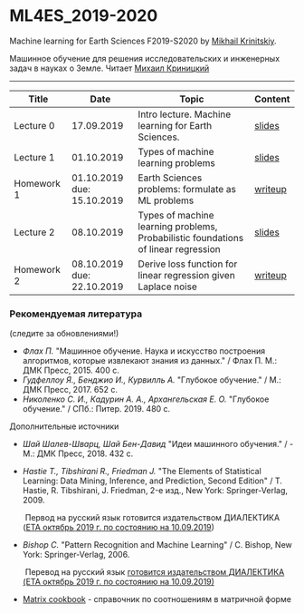 # ML4ES_2019-2020
Machine learning for Earth Sciences F2019-S2020 by [Mikhail Krinitskiy](https://sail.ocean.ru/viewuser.php?user=krinitsky). 

Машинное обучение для решения исследовательских и инженерных задач в науках о Земле. Читает [Михаил Криницкий](https://sail.ocean.ru/viewuser.php?user=krinitsky)

-------

| Title      | Date                            | Topic                                                        | Content                                                      |
| ---------- | ------------------------------- | ------------------------------------------------------------ | ------------------------------------------------------------ |
| Lecture 0  | 17.09.2019                      | Intro lecture. Machine learning for Earth Sciences.          | [slides](https://github.com/MKrinitskiy/ML4ES_2019-2020/blob/master/Lect0/Lect0.pdf) |
| Lecture 1  | 01.10.2019                      | Types of machine learning problems                           | [slides](https://github.com/MKrinitskiy/ML4ES_2019-2020/blob/master/Lect01/Lect01.pdf) |
| Homework 1 | 01.10.2019<br />due: 15.10.2019 | Earth Sciences problems: formulate as ML problems            | [writeup](https://github.com/MKrinitskiy/ML4ES_2019-2020/blob/master/HW01/HW01.md) |
| Lecture 2  | 08.10.2019                      | Types of machine learning problems, <br />Probabilistic foundations of linear regression | [slides](https://github.com/MKrinitskiy/ML4ES_2019-2020/blob/master/Lect02/Lect02.pdf) |
| Homework 2 | 08.10.2019<br />due: 22.10.2019 | Derive loss function for linear regression given Laplace noise | [writeup](https://github.com/MKrinitskiy/ML4ES_2019-2020/blob/master/HW02/HW02_writeup.pdf) |



### Рекомендуемая литература

(следите за обновлениями!)

- *Флах П.* "Машинное обучение. Наука и искусство построения алгоритмов, которые
  извлекают знания из данных." / Флах П. М.: ДМК Пресс, 2015. 400 c.
- *Гудфеллоу Я., Бенджио И., Курвилль А.* "Глубокое обучение." / М.: ДМК Пресс, 2017. 652 c.
- *Николенко С. И., Кадурин А. А., Архангельская Е. О.* "Глубокое обучение." / СПб.: Питер. 2019. 480 с.

Дополнительные источники

- *Шай Шалев-Шварц, Шай Бен-Давид* "Идеи машинного обучения." / - М.: ДМК Пресс, 2018. 432 c.

- *Hastie T., Tibshirani R., Friedman J.* "The Elements of Statistical Learning: Data Mining, Inference, and Prediction, Second Edition" / T. Hastie, R. Tibshirani, J. Friedman, 2-е изд., New York: Springer-Verlag, 2009.

  ​	Первод на русский язык готовится издательством ДИАЛЕКТИКА ([ETA октябрь 2019 г. по состоянию на 10.09.2019](https://shtonda.blogspot.com/2017/11/elements-statistical-learning-hastie.html))

- *Bishop C.* "Pattern Recognition and Machine Learning" / C. Bishop, New York: Springer-Verlag, 2006.

  ​	Перевод на русский язык [готовится издательством ДИАЛЕКТИКА (ETA октябрь 2019 г. по состоянию на 10.09.2019)](http://shtonda.blogspot.com/2018/05/pattern-recognition-machine-learning.html)

- [Matrix cookbook](https://www.math.uwaterloo.ca/~hwolkowi/matrixcookbook.pdf) - справочник по соотношениям в матричной форме